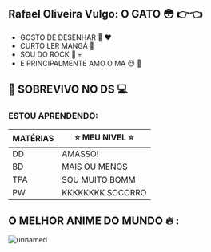 ## Rafael Oliveira Vulgo: O GATO :flushed: :point_right::point_left:
 + GOSTO DE DESENHAR :art: :heart:
 + CURTO LER MANGÁ :closed_book:
 + SOU DO ROCK :metal: :skull:
 + E PRINCIPALMENTE AMO O MA :smiling_imp: :blossom:
   
 ## :raised_hands: SOBREVIVO NO DS :computer:
### ESTOU APRENDENDO: 
| MATÉRIAS|:star: MEU NIVEL :star:|
| ------ | ----------- |
| DD | AMASSO! |
| BD | MAIS OU MENOS |
| TPA| SOU MUITO BOMM |
| PW | KKKKKKKK SOCORRO |

## O MELHOR ANIME DO MUNDO :fire: :
![unnamed](https://user-images.githubusercontent.com/110108497/191007059-c7f3775c-b543-4f9a-bf20-5dc148aab10b.jpg)







